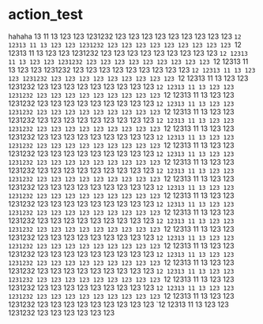 # action_test
hahaha
13
11
13
123
123
1231232
123
123
123
123
123
123
123
123
123
`12
12313
11
13
123
123
1231232
123
123
123
123
123
123
123
123
123
`12
12313
11
13
123
123
1231232
123
123
123
123
123
123
123
123
123
`12
12313
11
13
123
123
1231232
123
123
123
123
123
123
123
123
123
`12
12313
11
13
123
123
1231232
123
123
123
123
123
123
123
123
123
`12
12313
11
13
123
123
1231232
123
123
123
123
123
123
123
123
123
`12
12313
11
13
123
123
1231232
123
123
123
123
123
123
123
123
123
`12
12313
11
13
123
123
1231232
123
123
123
123
123
123
123
123
123
`12
12313
11
13
123
123
1231232
123
123
123
123
123
123
123
123
123
`12
12313
11
13
123
123
1231232
123
123
123
123
123
123
123
123
123
`12
12313
11
13
123
123
1231232
123
123
123
123
123
123
123
123
123
`12
12313
11
13
123
123
1231232
123
123
123
123
123
123
123
123
123
`12
12313
11
13
123
123
1231232
123
123
123
123
123
123
123
123
123
`12
12313
11
13
123
123
1231232
123
123
123
123
123
123
123
123
123
`12
12313
11
13
123
123
1231232
123
123
123
123
123
123
123
123
123
`12
12313
11
13
123
123
1231232
123
123
123
123
123
123
123
123
123
`12
12313
11
13
123
123
1231232
123
123
123
123
123
123
123
123
123
`12
12313
11
13
123
123
1231232
123
123
123
123
123
123
123
123
123
`12
12313
11
13
123
123
1231232
123
123
123
123
123
123
123
123
123
`12
12313
11
13
123
123
1231232
123
123
123
123
123
123
123
123
123
`12
12313
11
13
123
123
1231232
123
123
123
123
123
123
123
123
123
`12
12313
11
13
123
123
1231232
123
123
123
123
123
123
123
123
123
`12
12313
11
13
123
123
1231232
123
123
123
123
123
123
123
123
123
`12
12313
11
13
123
123
1231232
123
123
123
123
123
123
123
123
123
`12
12313
11
13
123
123
1231232
123
123
123
123
123
123
123
123
123
`12
12313
11
13
123
123
1231232
123
123
123
123
123
123
123
123
123
`12
12313
11
13
123
123
1231232
123
123
123
123
123
123
123
123
123
`12
12313
11
13
123
123
1231232
123
123
123
123
123
123
123
123
123
`12
12313
11
13
123
123
1231232
123
123
123
123
123
123
123
123
123
`12
12313
11
13
123
123
1231232
123
123
123
123
123
123
123
123
123
`12
12313
11
13
123
123
1231232
123
123
123
123
123
123
123
123
123
`12
12313
11
13
123
123
1231232
123
123
123
123
123
123
123
123
123
`12
12313
11
13
123
123
1231232
123
123
123
123
123
123
123
123
123
`12
12313
11
13
123
123
1231232
123
123
123
123
123
123